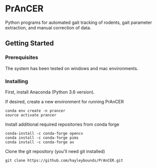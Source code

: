 # PrAnCER

Python programs for automated gait tracking of rodents, gait parameter extraction, and manual correction of data.


## Getting Started

### Prerequisites
The system has been tested on windows and mac environments.

### Installing
First, install Anaconda (Python 3.6 version).

If desired, create a new environment for running PrAnCER

```
conda env create -n prancer
source activate prancer
```

Install additional required repositories from conda forge

```
conda-install -c conda-forge opencv 
conda install -c conda-forge pims
conda install -c conda-forge av
```

Clone the git repository (you'll need git installed)

```
git clone https://github.com/hayleybounds/PrAnCER.git
```
